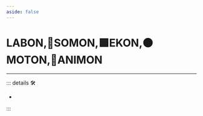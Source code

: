 ```yaml
---
aside: false
---
```

# <labor>LABON</labor>,🔷<soma>SOMON</soma>,🟩<ekos>EKON</ekos>,🟠<motor>MOTON</motor>,💜<anima>ANIMON</anima>

---

<!-- =================================================== -->
<!-- =================================================== -->
<!-- =================================================== -->
<!-- =================================================== -->
<!-- =================================================== -->
::: details 🛠

-

:::